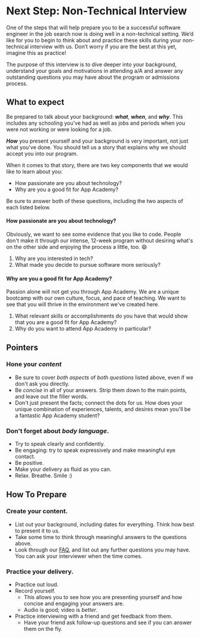 # Next Step: Non-Technical Interview

One of the steps that will help prepare you to be a successful software engineer in the job search now is doing well in a non-technical setting. We’d like for you to begin to think about and practice these skills during your non-technical interview with us. Don’t worry if you are the best at this yet, imagine this as practice! 

The purpose of this interview is to dive deeper into your background, understand your goals and motivations in attending a/A and answer any outstanding questions you may have about the program or admissions process. 

## What to expect

Be prepared to talk about your background: **_what_**, **_when_**, and **_why_**. This includes any schooling you've had as well as jobs and periods when you were not working or were looking for a job.

**_How_** you present yourself and your background is very important, not just what you've done. You should tell us a story that explains why we should accept you into our program.

When it comes to that story, there are two key components that we would like to learn about you:

- How passionate are you about technology?
- Why are you a good fit for App Academy?

Be sure to answer both of these questions, including the two aspects of each listed below.

#### How passionate are you about technology?

Obviously, we want to see some evidence that you like to code. People don't make it through our intense, 12-week program without desiring what's on the other side and enjoying the process a little, too. :smile:

1. Why are you interested in tech?
2. What made you decide to pursue software more seriously?

#### Why are you a good fit for App Academy?

Passion alone will not get you through App Academy. We are a unique bootcamp with our own culture, focus, and pace of teaching. We want to see that you will thrive in the environment we've created here.

1. What relevant skills or accomplishments do you have that would show that you are a good fit for App Academy?
2. Why do you want to attend App Academy in particular?

## Pointers

### Hone your _content_

- Be sure to cover _both aspects_ of _both questions_ listed above, even if we don't ask you directly.
- Be _concise_ in all of your answers. Strip them down to the main points, and leave out the filler words.
- Don't just present the facts; connect the dots for us. How does your unique combination of experiences, talents, and desires mean you'll be a fantastic App Academy student?

### Don't forget about _body language_.

- Try to speak clearly and confidently.
- Be engaging: try to speak expressively and make meaningful eye contact.
- Be positive.
- Make your delivery as fluid as you can.
- Relax. Breathe. Smile :)

## How To Prepare

### Create your content.

- List out your background, including dates for everything. Think how best to present it to us.
- Take some time to think through meaningful answers to the questions above.
- Look through our [FAQ][faq], and list out any further questions you may have. You can ask your interviewer when the time comes.

### Practice your delivery.

- Practice out loud.
- Record yourself.
  - This allows you to see how you are presenting yourself and how concise and engaging your answers are.
  - Audio is good; video is _better_.
- Practice interviewing with a friend and get feedback from them.
  - Have your friend ask follow-up questions and see if you can answer them on the fly.

[faq]: https://appacademy.zendesk.com/hc/en-us/categories/202737947-Full-Time-Immersive
